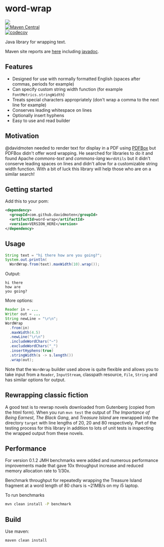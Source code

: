 # word-wrap
<a href="https://travis-ci.org/davidmoten/word-wrap"><img src="https://travis-ci.org/davidmoten/word-wrap.svg"/></a><br/>
[![Maven Central](https://maven-badges.herokuapp.com/maven-central/com.github.davidmoten/word-wrap/badge.svg?style=flat)](https://maven-badges.herokuapp.com/maven-central/com.github.davidmoten/word-wrap)<br/>
[![codecov](https://codecov.io/gh/davidmoten/word-wrap/branch/master/graph/badge.svg)](https://codecov.io/gh/davidmoten/word-wrap)

Java library for wrapping text.

Maven site reports are [here](https://davidmoten.github.io/word-wrap) including [javadoc](https://davidmoten.github.io/word-wrap/apidocs/index.html).

## Features
* Designed for use with normally formatted English (spaces after commas, periods for example)
* Can specify custom string width function (for example `FontMetrics.stringWidth`)
* Treats special characters appropriately (don't wrap a comma to the next line for example)
* Conserves leading whitespace on lines
* Optionally insert hyphens
* Easy to use and read builder

## Motivation
@davidmoten needed to render text for display in a PDF using [PDFBox](https://pdfbox.apache.org/) but PDFBox didn't offer word wrapping. He searched for libraries to do it and found Apache *commons-text* and *commons-lang* `WordUtils` but it didn't conserve leading spaces on lines and didn't allow for a customizable string width function. With a bit of luck this library will help those who are on a similar search!

## Getting started
Add this to your pom:

```xml
<dependency>
  <groupId>com.github.davidmoten</groupId>
  <artifactId>word-wrap</artifactId>
  <version>VERSION_HERE</version>
</dependency>
```

## Usage
```java
String text = "hi there how are you going?";
System.out.println(
  WordWrap.from(text).maxWidth(10).wrap());
```
Output:
```
hi there
how are
you going?
```
More options:

```java
Reader in = ...
Writer out = ...
String newLine = "\r\n";
WordWrap
  .from(in)
  .maxWidth(4.5)
  .newLine("\r\n")
  .includeWordChars("~")
  .excludeWordChars("_")
  .insertHyphens(true)
  .stringWidth(s -> s.length())
  .wrap(out);
```

Note that the `WordWrap` builder used above is quite flexible and allows you to take input from a `Reader`, `InputStream`, classpath resource, `File`, `String` and has similar options for output.

## Rewrapping classic fiction
A good test is to rewrap novels downloaded from Gutenberg (copied from the html form). When you run `mvn test` the output of *The Importance of Being Earnest*, *The Black Gang*, and *Treasure Island* are rewrapped into the directory `target` with line lengths of 20, 20 and 80 respectively. Part of the testing process for this library in addition to lots of unit tests is inspecting the wrapped output from these novels.

## Performance
For version 0.1.2 JMH benchmarks were added and numerous performance improvements made that gave 10x throughput increase and reduced memory allocation rate to 1/30x.

Benchmark throughput for repeatedly wrapping the Treasure Island fragment at a word length of 80 chars is ~21MB/s on my i5 laptop.

To run benchmarks

```bash
mvn clean install -P benchmark
```

## Build
Use maven:
```bash
maven clean install
```

